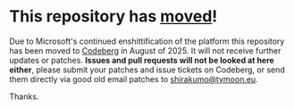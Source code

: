 # This repository has [moved](https://shirakumo.org/projects/libflac)!
Due to Microsoft's continued enshittification of the platform this repository has been moved to [Codeberg](https://shirakumo.org/projects/libflac) in August of 2025. It will not receive further updates or patches. **Issues and pull requests will not be looked at here either**, please submit your patches and issue tickets on Codeberg, or send them directly via good old email patches to [shirakumo@tymoon.eu](mailto:shirakumo@tymoon.eu).

Thanks.